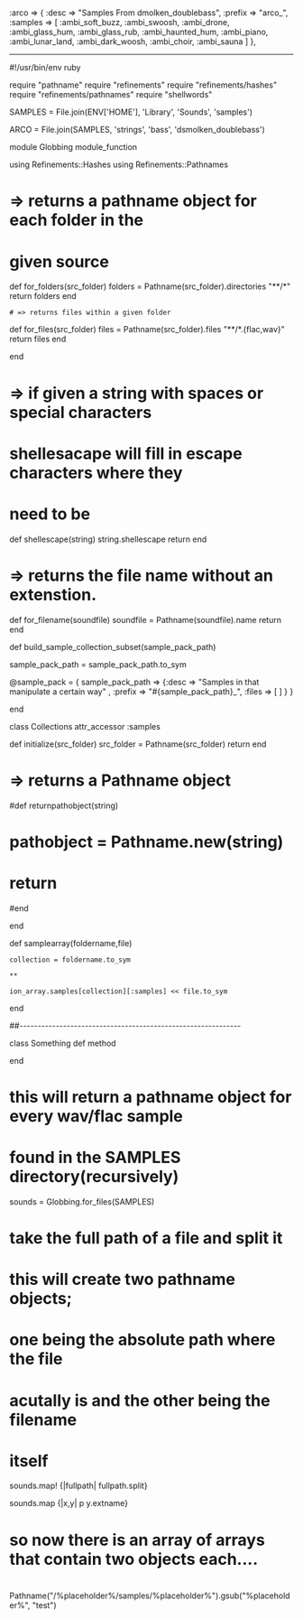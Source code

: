 #

:arco => {
  :desc => "Samples From dmolken_doublebass",
  :prefix => "arco_",
  :samples => [
    :ambi_soft_buzz,
    :ambi_swoosh,
    :ambi_drone,
    :ambi_glass_hum,
    :ambi_glass_rub,
    :ambi_haunted_hum,
    :ambi_piano,
    :ambi_lunar_land,
    :ambi_dark_woosh,
    :ambi_choir,
    :ambi_sauna
    ]
},

----------------

#!/usr/bin/env ruby

require "pathname"
require "refinements"
require "refinements/hashes"
require "refinements/pathnames"
require "shellwords"

SAMPLES = File.join(ENV['HOME'], 'Library', 'Sounds', 'samples')

ARCO = File.join(SAMPLES, 'strings', 'bass', 'dsmolken_doublebass')


module Globbing
  module_function

  using Refinements::Hashes
  using Refinements::Pathnames

  # => returns a pathname object for each folder in the
  # given source
  def for_folders(src_folder)
    folders = Pathname(src_folder).directories "**/*"
    return folders
  end

    # => returns files within a given folder
  def for_files(src_folder)
    files = Pathname(src_folder).files "**/*.{flac,wav}"
    return files
  end

end


# => if given a string with spaces or special characters
# shellesacape will fill in escape characters where they
# need to be
def shellescape(string)
  string.shellescape
  return
end
# => returns the file name without an extenstion.
def for_filename(soundfile)
  soundfile = Pathname(soundfile).name
  return
end

def build_sample_collection_subset(sample_pack_path)

  sample_pack_path = sample_pack_path.to_sym

  @sample_pack = { sample_pack_path =>
    {:desc => "Samples in that manipulate a certain way" ,
     :prefix => "#{sample_pack_path}_",
     :files => [ ]
    }
  }

end

class Collections
    attr_accessor :samples

  def initialize(src_folder)
    src_folder = Pathname(src_folder)
    return
  end





  # => returns a Pathname object
  #def returnpathobject(string)
  #  pathobject = Pathname.new(string)
  #  return
  #end

end

def samplearray(foldername,file)

    collection = foldername.to_sym

    **

    ion_array.samples[collection][:samples] << file.to_sym

end

##-------------------------------------------------------------

class Something
  def method

  end

# this will return a pathname object for every wav/flac sample
# found in the SAMPLES directory(recursively)
sounds = Globbing.for_files(SAMPLES)

# take the full path of a file and split it
# this will create two pathname objects;
# one being the absolute path where the file
# acutally is and the other being the filename
# itself
sounds.map! {|fullpath| fullpath.split}

sounds.map {|x,y| p y.extname}
# so now there is an array of arrays that contain two objects each....
#
#

Pathname("/%placeholder%/samples/%placeholder%").gsub("%placeholder%", "test")
